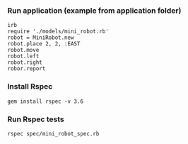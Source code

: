 ### Run application (example from application folder)
    irb
    require './models/mini_robot.rb'
    robot = MiniRobot.new
    robot.place 2, 2, :EAST
    robot.move
    robot.left
    robot.right
    robor.report

### Install Rspec

    gem install rspec -v 3.6

### Run Rspec tests

    rspec spec/mini_robot_spec.rb